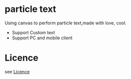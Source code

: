 # particle text
Using canvas to perform particle text,made with love, cool.
- Support Custom text
- Support PC and mobile client
# Licence
see [Licence](LICENCE.md)
